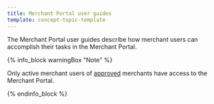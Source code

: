 ```yaml
---
title: Merchant Portal user guides
template: concept-topic-template
---
```

The Merchant Portal user guides describe how merchant users can accomplish their tasks in the Merchant Portal.

{% info_block warningBox "Note" %}

Only active merchant users of [approved](/docs/marketplace/user/back-office-user-guides/{{page.version}}/marketplace/merchants/managing-merchants.html#approving-and-denying-merchants) merchants have access to the Merchant Portal.

{% endinfo_block %}
